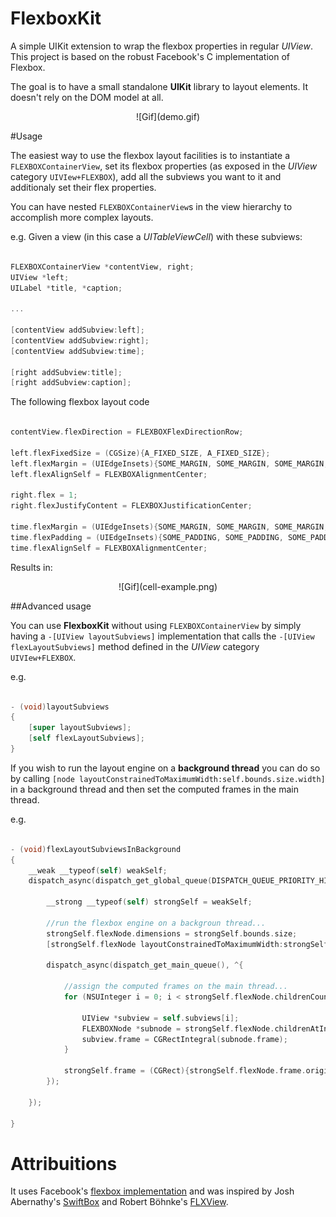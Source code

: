 # FlexboxKit
A simple UIKit extension to wrap the flexbox properties in regular *UIView*. This project is based on the robust Facebook's C implementation of Flexbox.

The goal is to have a small standalone **UIKit** library to layout elements. It doesn't rely on the DOM model at all.


<p align="center">
![Gif](demo.gif)



#Usage

The easiest way to use the flexbox layout facilities is to instantiate a `FLEXBOXContainerView`, set its flexbox properties (as exposed in the *UIView* category `UIVIew+FLEXBOX`), add all the 
subviews you want to it and additionaly set their flex properties.

You can have nested `FLEXBOXContainerView`s in the view hierarchy to accomplish more complex layouts.

e.g. Given a view (in this case a *UITableViewCell*) with these subviews:

```Objective-C

FLEXBOXContainerView *contentView, right;
UIView *left;
UILabel *title, *caption;

...

[contentView addSubview:left];
[contentView addSubview:right];
[contentView addSubview:time];

[right addSubview:title];
[right addSubview:caption];

``` 

The following flexbox layout code

```Objective-C

contentView.flexDirection = FLEXBOXFlexDirectionRow;

left.flexFixedSize = (CGSize){A_FIXED_SIZE, A_FIXED_SIZE};
left.flexMargin = (UIEdgeInsets){SOME_MARGIN, SOME_MARGIN, SOME_MARGIN, SOME_MARGIN};
left.flexAlignSelf = FLEXBOXAlignmentCenter;

right.flex = 1;
right.flexJustifyContent = FLEXBOXJustificationCenter;

time.flexMargin = (UIEdgeInsets){SOME_MARGIN, SOME_MARGIN, SOME_MARGIN, SOME_MARGIN};
time.flexPadding = (UIEdgeInsets){SOME_PADDING, SOME_PADDING, SOME_PADDING, SOME_PADDING};
time.flexAlignSelf = FLEXBOXAlignmentCenter;

``` 
Results in:

<p align="center">
![Gif](cell-example.png)

##Advanced usage

You can use **FlexboxKit** without using `FLEXBOXContainerView` by simply having a `-[UIView layoutSubviews]` implementation that calls the `-[UIView flexLayoutSubviews]` method defined in the *UIView* category `UIVIew+FLEXBOX`.

e.g.

```Objective-C

- (void)layoutSubviews
{
    [super layoutSubviews];
    [self flexLayoutSubviews];
}


``` 

If you wish to run the layout engine on a **background thread** you can do so by calling 
`[node layoutConstrainedToMaximumWidth:self.bounds.size.width]` in a background thread and then set the computed frames in the main thread.

e.g.

```Objective-C

- (void)flexLayoutSubviewsInBackground
{
    __weak __typeof(self) weakSelf;
    dispatch_async(dispatch_get_global_queue(DISPATCH_QUEUE_PRIORITY_HIGH, 0), ^{
        
        __strong __typeof(self) strongSelf = weakSelf;

        //run the flexbox engine on a backgroun thread...
        strongSelf.flexNode.dimensions = strongSelf.bounds.size;
        [strongSelf.flexNode layoutConstrainedToMaximumWidth:strongSelf.bounds.size.width];
        
        dispatch_async(dispatch_get_main_queue(), ^{
            
            //assign the computed frames on the main thread...
            for (NSUInteger i = 0; i < strongSelf.flexNode.childrenCountBlock(); i++) {
                
                UIView *subview = self.subviews[i];
                FLEXBOXNode *subnode = strongSelf.flexNode.childrenAtIndexBlock(i);
                subview.frame = CGRectIntegral(subnode.frame);
            }
            
            strongSelf.frame = (CGRect){strongSelf.flexNode.frame.origin, strongSelf.flexNode.frame.size};
        });
        
    });

}

``` 


# Attribuitions 
It uses Facebook's [flexbox implementation][css-layout] and was inspired by Josh Abernathy's
[SwiftBox] and Robert Böhnke's [FLXView].

[css-layout]: https://github.com/facebook/css-layout
[swiftbox]: https://github.com/joshaber/SwiftBox
[flxview]: https://github.com/robb/FLXView
